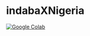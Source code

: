 # indabaXNigeria

[](https://colab.research.google.com/github/ldfrancis/indabaXNigeria/blob/master/IndabaXWorkshop_RL.ipynb)  [![Google Colab](https://badgen.net/badge/Launch/on%20Google%20Colab/blue?icon=terminal)](https://colab.research.google.com/github/ldfrancis/indabaXNigeria/blob/master/IndabaXWorkshop_RL.ipynb)
